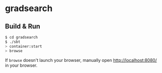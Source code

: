 # gradsearch #

## Build & Run ##

```sh
$ cd gradsearch
$ ./sbt
> container:start
> browse
```

If `browse` doesn't launch your browser, manually open [http://localhost:8080/](http://localhost:8080/) in your browser.
